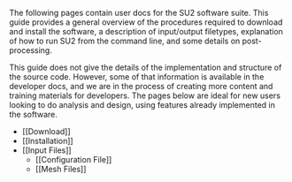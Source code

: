 The following pages contain user docs for the SU2 software suite. This guide provides a general overview of the procedures required to download and install the software, a description of input/output filetypes, explanation of how to run SU2 from the command line, and some details on post-processing.

This guide does not give the details of the implementation and structure of the source code. However, some of that information is available in the developer docs, and we are in the process of creating more content and training materials for developers. The pages below are ideal for new users looking to do analysis and design, using features already implemented in the software.

- [[Download]]
- [[Installation]]
- [[Input Files]]
  - [[Configuration File]]
  - [[Mesh Files]]